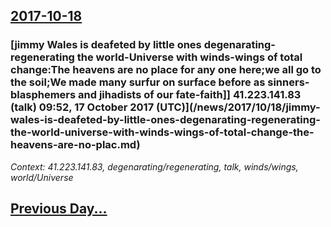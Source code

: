 ## [2017-10-18](/news/2017/10/18/index.md)

### [jimmy Wales is deafeted by little ones degenarating-regenerating the world-Universe with winds-wings of total change:The heavens are no place for any one here;we all go to the soil;We made many surfur on surface before as sinners-blasphemers and jihadists of our fate-faith]] 41.223.141.83 (talk) 09:52, 17 October 2017 (UTC)](/news/2017/10/18/jimmy-wales-is-deafeted-by-little-ones-degenarating-regenerating-the-world-universe-with-winds-wings-of-total-change-the-heavens-are-no-plac.md)
_Context: 41.223.141.83, degenarating/regenerating, talk, winds/wings, world/Universe_

## [Previous Day...](/news/2017/10/17/index.md)

